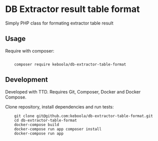 # DB Extractor result table format
Simply PHP class for formating extractor table result

## Usage
Require with composer:

```

    composer require keboola/db-extractor-table-format

```

## Development

Developed with TTD. Requires Git, Composer, Docker and Docker Compose.

Clone repository, install dependencies and run tests:
```
    git clone git@github.com:keboola/db-extractor-table-format.git
    cd db-extractor-table-format
    docker-compose build
    docker-compose run app composer install
    docker-compose run app
```